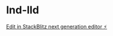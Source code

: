 # lnd-lld

[Edit in StackBlitz next generation editor ⚡️](https://stackblitz.com/~/github.com/sagarpandey88/lnd-lld)